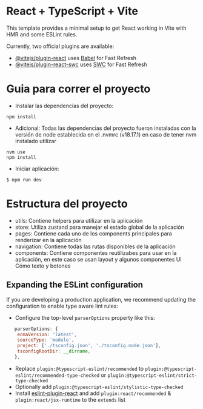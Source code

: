 # React + TypeScript + Vite

This template provides a minimal setup to get React working in Vite with HMR and some ESLint rules.

Currently, two official plugins are available:

- [@vitejs/plugin-react](https://github.com/vitejs/vite-plugin-react/blob/main/packages/plugin-react/README.md) uses [Babel](https://babeljs.io/) for Fast Refresh
- [@vitejs/plugin-react-swc](https://github.com/vitejs/vite-plugin-react-swc) uses [SWC](https://swc.rs/) for Fast Refresh

# Guia para correr el proyecto
- Instalar las dependencias del proyecto:
``` 
npm install 
```

- Adicional: Todas las dependencias del proyecto fueron instaladas con la versión de node establecida en el .nvmrc (v18.17.1) en caso de tener nvm instalado utilizar
```
nvm use
npm install
 ```

- Iniciar aplicación:
```
$ npm run dev
 ```

# Estructura del proyecto
- utils: Contiene helpers para utilizar en la aplicación
- store: Utiliza zustand para manejar el estado global de la aplicación
- pages: Contiene cada uno de los components principales para renderizar en la aplicación
- navigation: Contiene todas las rutas disponibles de la aplicación
- components: Contiene componentes reutilizabes para usar en la aplicación, en este caso se usan layout y algunos componentes UI Cómo texto y botones


## Expanding the ESLint configuration

If you are developing a production application, we recommend updating the configuration to enable type aware lint rules:

- Configure the top-level `parserOptions` property like this:

```js
   parserOptions: {
    ecmaVersion: 'latest',
    sourceType: 'module',
    project: ['./tsconfig.json', './tsconfig.node.json'],
    tsconfigRootDir: __dirname,
   },
```

- Replace `plugin:@typescript-eslint/recommended` to `plugin:@typescript-eslint/recommended-type-checked` or `plugin:@typescript-eslint/strict-type-checked`
- Optionally add `plugin:@typescript-eslint/stylistic-type-checked`
- Install [eslint-plugin-react](https://github.com/jsx-eslint/eslint-plugin-react) and add `plugin:react/recommended` & `plugin:react/jsx-runtime` to the `extends` list

